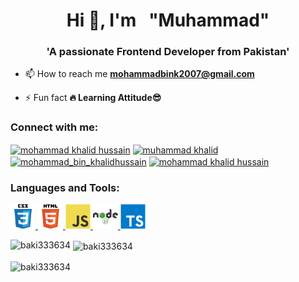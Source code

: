 <h1 align="center">Hi 👋, I'm &nbsp; "Muhammad"</h1>
<h3 align="center">'A passionate Frontend Developer from Pakistan'</h3>
<!-- <img align="right" alt="gif" width="405" src="https://user-images.githubusercontent.com/553892726/140866485-8fb1c876-9a8f-4d6a-98dc-08c4981eaf70.gif"> -->

- 📫 How to reach me **mohammadbink2007@gmail.com**

- ⚡ Fun fact **🔥 Learning Attitude😎**

<h3 align="left">Connect with me:</h3>
<p align="left">
<a href="https://linkedin.com/in/mohammad khalid hussain" target="blank"><img align="center" src="https://raw.githubusercontent.com/rahuldkjain/github-profile-readme-generator/master/src/images/icons/Social/linked-in-alt.svg" alt="mohammad khalid hussain" height="30" width="40" /></a>
<a href="https://fb.com/muhammad khalid" target="blank"><img align="center" src="https://raw.githubusercontent.com/rahuldkjain/github-profile-readme-generator/master/src/images/icons/Social/facebook.svg" alt="muhammad khalid" height="30" width="40" /></a>
<a href="https://instagram.com/mohammad_bin_khalidhussain" target="blank"><img align="center" src="https://raw.githubusercontent.com/rahuldkjain/github-profile-readme-generator/master/src/images/icons/Social/instagram.svg" alt="mohammad_bin_khalidhussain" height="30" width="40" /></a>
<a href="https://www.youtube.com/c/mohammad khalid hussain" target="blank"><img align="center" src="https://raw.githubusercontent.com/rahuldkjain/github-profile-readme-generator/master/src/images/icons/Social/youtube.svg" alt="mohammad khalid hussain" height="30" width="40" /></a>
</p>

<h3 align="left">Languages and Tools:</h3>
<p align="left"> <a href="https://www.w3schools.com/css/" target="_blank" rel="noreferrer"> <img src="https://raw.githubusercontent.com/devicons/devicon/master/icons/css3/css3-original-wordmark.svg" alt="css3" width="40" height="40"/> </a> <a href="https://www.w3.org/html/" target="_blank" rel="noreferrer"> <img src="https://raw.githubusercontent.com/devicons/devicon/master/icons/html5/html5-original-wordmark.svg" alt="html5" width="40" height="40"/> </a> <a href="https://developer.mozilla.org/en-US/docs/Web/JavaScript" target="_blank" rel="noreferrer"> <img src="https://raw.githubusercontent.com/devicons/devicon/master/icons/javascript/javascript-original.svg" alt="javascript" width="40" height="40"/> </a> <a href="https://nodejs.org" target="_blank" rel="noreferrer"> <img src="https://raw.githubusercontent.com/devicons/devicon/master/icons/nodejs/nodejs-original-wordmark.svg" alt="nodejs" width="40" height="40"/> </a> <a href="https://www.typescriptlang.org/" target="_blank" rel="noreferrer"> <img src="https://raw.githubusercontent.com/devicons/devicon/master/icons/typescript/typescript-original.svg" alt="typescript" width="40" height="40"/> </a> </p>

<p><img align="left" src="https://github-readme-stats.vercel.app/api/top-langs?username=baki333634&show_icons=true&locale=en&layout=compact" alt="baki333634" /></p>

<p>&nbsp;<img align="center" src="https://github-readme-stats.vercel.app/api?username=baki333634&show_icons=true&locale=en" alt="baki333634" /></p>

<p><img align="center" src="https://github-readme-streak-stats.herokuapp.com/?user=baki333634&" alt="baki333634" /></p>
